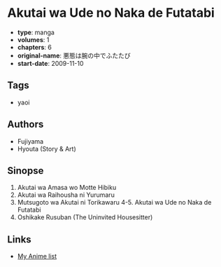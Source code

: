 # Akutai wa Ude no Naka de Futatabi

-   **type**: manga
-   **volumes**: 1
-   **chapters**: 6
-   **original-name**: 悪態は腕の中でふたたび
-   **start-date**: 2009-11-10

## Tags

-   yaoi

## Authors

-   Fujiyama
-   Hyouta (Story & Art)

## Sinopse

1. Akutai wa Amasa wo Motte Hibiku
2. Akutai wa Raihousha ni Yurumaru
3. Mutsugoto wa Akutai ni Torikawaru
   4-5. Akutai wa Ude no Naka de Futatabi
4. Oshikake Rusuban (The Uninvited Housesitter)

## Links

-   [My Anime list](https://myanimelist.net/manga/17321/Akutai_wa_Ude_no_Naka_de_Futatabi)
